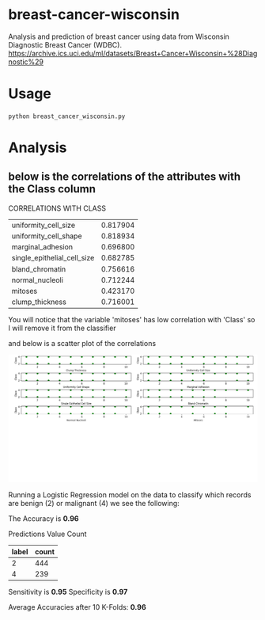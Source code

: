 # breast-cancer-wisconsin
Analysis and prediction of breast cancer using data from Wisconsin Diagnostic Breast Cancer (WDBC).
https://archive.ics.uci.edu/ml/datasets/Breast+Cancer+Wisconsin+%28Diagnostic%29

# Usage
`python breast_cancer_wisconsin.py`

#  Analysis
## below is the correlations of the attributes with the Class column
CORRELATIONS WITH CLASS

|                               |        |
|-------------------------------|--------|
|uniformity_cell_size           |0.817904|
|uniformity_cell_shape          |0.818934|
|marginal_adhesion              |0.696800|
|single_epithelial_cell_size    |0.682785|
|bland_chromatin                |0.756616|
|normal_nucleoli                |0.712244|
|mitoses                        |0.423170|
|clump_thickness                |0.716001|

You will notice that the variable 'mitoses' has low correlation with 'Class' so I will remove it from the classifier

and below is a scatter plot of the correlations

![](corr.png)


Running a Logistic Regression model on the data to classify which records are benign (2) or malignant (4) we see the following:

The Accuracy is **0.96**

Predictions Value Count

|label   |count|
|--------|-----|
|2    |444|
|4    |239|

Sensitivity is **0.95**
Specificity is **0.97**

Average Accuracies after 10 K-Folds: **0.96**